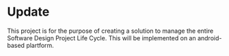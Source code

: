 # Update

This project is for the purpose of creating a solution to manage the entire Software Design Project Life Cycle. This will be implemented on an android-based plartform.
